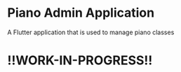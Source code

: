# Piano Admin Application

A Flutter application that is used to manage piano classes

# !!WORK-IN-PROGRESS!!